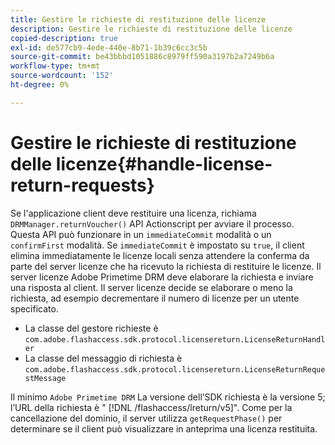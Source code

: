 ```yaml
---
title: Gestire le richieste di restituzione delle licenze
description: Gestire le richieste di restituzione delle licenze
copied-description: true
exl-id: de577cb9-4ede-440e-8b71-1b39c6cc3c5b
source-git-commit: be43bbbd1051886c8979ff590a3197b2a7249b6a
workflow-type: tm+mt
source-wordcount: '152'
ht-degree: 0%

---
```


# Gestire le richieste di restituzione delle licenze{#handle-license-return-requests}

Se l&#39;applicazione client deve restituire una licenza, richiama `DRMManager.returnVoucher()` API Actionscript per avviare il processo. Questa API può funzionare in un `immediateCommit` modalità o un `confirmFirst` modalità. Se `immediateCommit` è impostato su `true`, il client elimina immediatamente le licenze locali senza attendere la conferma da parte del server licenze che ha ricevuto la richiesta di restituire le licenze. Il server licenze Adobe Primetime DRM deve elaborare la richiesta e inviare una risposta al client. Il server licenze decide se elaborare o meno la richiesta, ad esempio decrementare il numero di licenze per un utente specificato.

* La classe del gestore richieste è `com.adobe.flashaccess.sdk.protocol.licensereturn.LicenseReturnHandler`
* La classe del messaggio di richiesta è `com.adobe.flashaccess.sdk.protocol.licensereturn.LicenseReturnRequestMessage`

Il minimo `Adobe Primetime DRM` La versione dell’SDK richiesta è la versione 5; l’URL della richiesta è &quot; [!DNL /flashaccess/lreturn/v5]&quot;. Come per la cancellazione del dominio, il server utilizza `getRequestPhase()` per determinare se il client può visualizzare in anteprima una licenza restituita.
